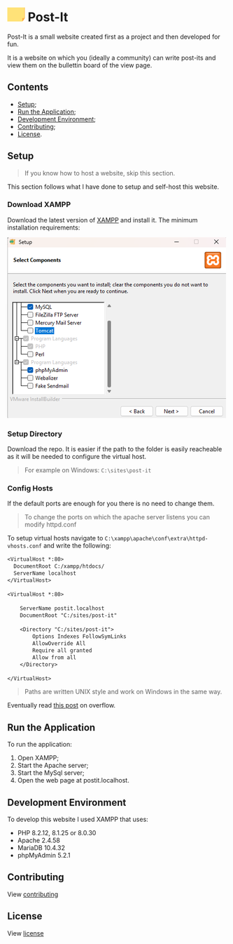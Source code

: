 # <img src="./images/post-it.png" width="40" height="32"/> Post-It

Post-It is a small website created first as a project and then developed for fun.

It is a website on which you (ideally a community) can write post-its and view them
on the bullettin board of the view page.

## Contents

- [Setup](#setup);
- [Run the Application](#run-the-application);
- [Development Environment](#development-environment);
- [Contributing](#contributing);
- [License](#license).

## Setup

> If you know how to host a website, skip this section.

This section follows what I have done to setup and self-host this website.

### Download XAMPP

Download the latest version of [XAMPP](https://www.apachefriends.org/it/index.html) and install it.
The minimum installation requirements:

![xampp-installation-requirements](./other/xampp-installation.png)

### Setup Directory

Download the repo. It is easier if the path to the folder is easily reacheable
as it will be needed to configure the virtual host.

> For example on Windows: `C:\sites\post-it`

### Config Hosts

If the default ports are enough for you there is no need to change them.

> To change the ports on which the apache server listens you can modify httpd.conf

To setup virtual hosts navigate to `C:\xampp\apache\conf\extra\httpd-vhosts.conf` and write the following:

```
<VirtualHost *:80>
  DocumentRoot C:/xampp/htdocs/
  ServerName localhost
</VirtualHost>

<VirtualHost *:80>

    ServerName postit.localhost
    DocumentRoot "C:/sites/post-it"

    <Directory "C:/sites/post-it">
        Options Indexes FollowSymLinks
        AllowOverride All
        Require all granted
        Allow from all
    </Directory>

</VirtualHost>
```

> Paths are written UNIX style and work on Windows in the same way.

Eventually read [this post](https://stackoverflow.com/questions/3660066/hosting-multiple-local-sites-with-xampp) on overflow.

## Run the Application

To run the application:

1. Open XAMPP;
2. Start the Apache server;
3. Start the MySql server;
4. Open the web page at postit.localhost.


## Development Environment

To develop this website I used XAMPP that uses:

- PHP 8.2.12, 8.1.25 or 8.0.30
- Apache 2.4.58
- MariaDB 10.4.32
- phpMyAdmin 5.2.1

## Contributing

View [contributing](./CONTRIBUTING.md)

## License

View [license](./LICENSE.md)

